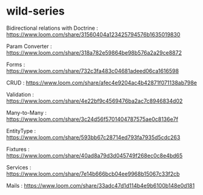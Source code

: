 # wild-series

Bidirectional relations with Doctrine  : https://www.loom.com/share/31560404a123425794576b1635019830


Param Converter : https://www.loom.com/share/318a782e59864be98b576a2a29ce8872


Forms : https://www.loom.com/share/732c3fa483c04681adeed06ca1616598


CRUD : https://www.loom.com/share/afec4e9204ac4b42871f071138ab798e


Validation : https://www.loom.com/share/4e22bf9c4569476ba2ac7c8946834d02


Many-to-Many : https://www.loom.com/share/3c24d56f5701404787575ae0c8136e7f


EntityType : https://www.loom.com/share/593bb67c28714ed793fa7935d5cdc263


Fixtures : https://www.loom.com/share/40ad8a79d3d045749f268ec0c8e4bd65


Services : https://www.loom.com/share/7e14b666bcb04ee9968b15067c33f2cb


Mails : https://www.loom.com/share/33adc47d1d114b4e9b6100b148e0d181

